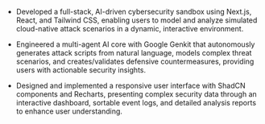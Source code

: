 - Developed a full-stack, AI-driven cybersecurity sandbox using Next.js, React, and Tailwind CSS, enabling users to model and analyze simulated cloud-native attack scenarios in a dynamic, interactive environment.

- Engineered a multi-agent AI core with Google Genkit that autonomously generates attack scripts from natural language, models complex threat scenarios, and creates/validates defensive countermeasures, providing users with actionable security insights.

- Designed and implemented a responsive user interface with ShadCN components and Recharts, presenting complex security data through an interactive dashboard, sortable event logs, and detailed analysis reports to enhance user understanding.
